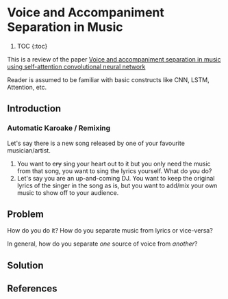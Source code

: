 # Voice and Accompaniment Separation in Music

1. TOC
{:toc}

This is a review of the paper [Voice and accompaniment separation in music using self-attention convolutional neural network](https://arxiv.org/pdf/2003.08954v1.pdf)

Reader is assumed to be familiar with basic constructs like CNN, LSTM, Attention, etc.

## Introduction

### Automatic Karoake / Remixing
Let's say there is a new song released by one of your favourite musician/artist. 
1. You want to ~~cry~~ sing your heart out to it but you only need the music from that song, you want to sing the lyrics yourself. What do you do? 
2. Let's say you are an up-and-coming DJ. You want to keep the original lyrics of the singer in the song as is, but you want to add/mix your own music to show off to your audience.


## Problem

How do you do it? How do you separate music from lyrics or vice-versa?

In general, how do you separate _one_ source of voice from _another_? 


## Solution

## References
